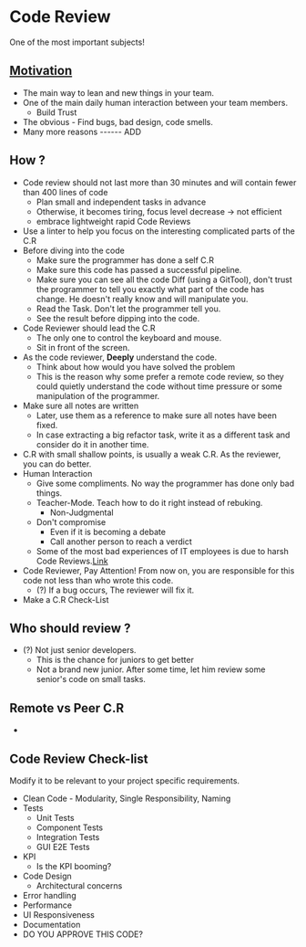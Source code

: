 # Code Review

One of the most important subjects!

## [Motivation](https://medium.com/palantir/code-review-best-practices-19e02780015f)

- The main way to lean and new things in your team.
- One of the main daily human interaction between your team members.
  - Build Trust
- The obvious - Find bugs, bad design, code smells.
- Many more reasons ------ ADD

## How ?

- Code review should not last more than 30 minutes and will contain fewer than 400 lines of code
  - Plan small and independent tasks in advance
  - Otherwise, it becomes tiring, focus level decrease -> not efficient
  - embrace lightweight rapid Code Reviews
- Use a linter to help you focus on the interesting complicated parts of the C.R
- Before diving into the code
  - Make sure the programmer has done a self C.R
  - Make sure this code has passed a successful pipeline.
  - Make sure you can see all the code Diff (using a GitTool), don't trust the programmer to tell you exactly what part of the code has change. He doesn't really know and will manipulate you.
  - Read the Task. Don't let the programmer tell you.
  - See the result before dipping into the code.
- Code Reviewer should lead the C.R
  - The only one to control the keyboard and mouse.
  - Sit in front of the screen.
- As the code reviewer, **Deeply** understand the code.
  - Think about how would you have solved the problem
  - This is the reason why some prefer a remote code review, so they could quietly understand the code without time pressure or some manipulation of the programmer.
- Make sure all notes are written
  - Later, use them as a reference to make sure all notes have been fixed.
  - In case extracting a big refactor task, write it as a different task and consider do it in another time.
- C.R with small shallow points, is usually a weak C.R. As the reviewer, you can do better.
- Human Interaction
  - Give some compliments. No way the programmer has done only bad things.
  - Teacher-Mode. Teach how to do it right instead of rebuking.
    - Non-Judgmental
  - Don't compromise
    - Even if it is becoming a debate
    - Call another person to reach a verdict
  - Some of the most bad experiences of IT employees is due to harsh Code Reviews.[Link](https://habr.com/en/post/440736/)
- Code Reviewer, Pay Attention! From now on, you are responsible for this code not less than who wrote this code.
  - (?) If a bug occurs, The reviewer will fix it.
- Make a C.R Check-List

## Who should review ?

- (?) Not just senior developers.
  - This is the chance for juniors to get better
  - Not a brand new junior. After some time, let him review some senior's code on small tasks.

## Remote vs Peer C.R

-

## Code Review Check-list

Modify it to be relevant to your project specific requirements.

- Clean Code - Modularity, Single Responsibility, Naming
- Tests
  - Unit Tests
  - Component Tests
  - Integration Tests
  - GUI E2E Tests
- KPI
  - Is the KPI booming?
- Code Design
  - Architectural concerns
- Error handling
- Performance
- UI Responsiveness
- Documentation
- DO YOU APPROVE THIS CODE?
